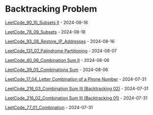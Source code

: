 # Backtracking Problem
[LeetCode_90_10_Subsets II](https://github.com/EdwardShiung/LeetCode/blob/main/Top_Interview/Backtracking/09_90_Subsets_II/09_90_Subsets_II_01.cpp) - 2024-08-18

[LeetCode_78_09_Subsets](https://github.com/EdwardShiung/LeetCode/blob/main/Top_Interview/Backtracking/08_78_Subsets/08_78_Subsets.cpp) - 2024-08-18

[LeetCode_93_08_Restore_IP_Addresses](https://github.com/EdwardShiung/LeetCode/blob/main/Top_Interview/Backtracking/07_93_Restore_IP_Addresses/07_93_Restore_IP_Addresses_01.cpp) - 2024-08-16

[LeetCode_131_07_Palindrome Partitioning](https://github.com/EdwardShiung/LeetCode/blob/main/Top_Interview/Backtracking/06_131_Palindrome_Partitioning/06_131_Palindrome_Partitioning_01.cpp) - 2024-08-07

[LeetCode_40_06_Combination Sum II](https://github.com/EdwardShiung/LeetCode/blob/main/Top_Interview/Backtracking/05_40_Combination_Sum_II/05_Combination_Sum_II_01.cpp) - 2024-08-06

[LeetCode_39_05_Combinations Sum](https://github.com/EdwardShiung/LeetCode/blob/main/Top_Interview/Backtracking/04_39_Combination_Sum/04_39_Combinations_Sum.cpp) - 2024-08-06

[LeetCode_17_04_Letter Combination of a Phone Number](https://github.com/EdwardShiung/LeetCode/blob/main/Top_Interview/Backtracking/03_17_Letter_Combinations_of_a_Phone_Number/03_17_Letter_Combinations_of_a_Phone_Number_01.cpp) - 2024-07-31

[LeetCode_216_03_Combination Sum III (Backtracking 02)](https://github.com/EdwardShiung/LeetCode/blob/main/Top_Interview/Backtracking/02_216_Combination_Sum_III/02_216_Combinatino_Sum_III_02.cpp) - 2024-07-31

[LeetCode_216_02_Combination Sum III (Backtracking 01)](https://github.com/EdwardShiung/LeetCode/blob/main/Top_Interview/Backtracking/02_216_Combination_Sum_III/02_216_Combinatino_Sum_III_01.cpp) - 2024-07-31

[LeetCode_77_01_Combination](https://github.com/EdwardShiung/LeetCode/blob/main/Top_Interview/Backtracking/01_77_Combinations/01_77_Combinatino_01.cpp) - 2024-07-31